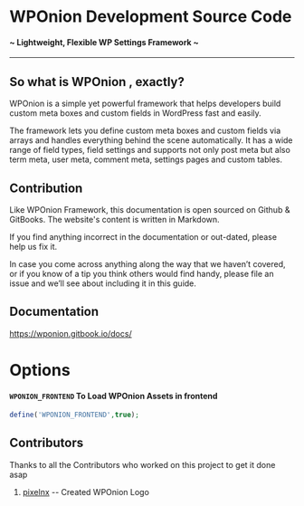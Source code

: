 # WPOnion Development Source Code
#### ~ Lightweight, Flexible WP Settings Framework ~ 

---

## So what is WPOnion , exactly?

WPOnion is a simple yet powerful framework that helps developers build custom meta boxes and custom fields in WordPress fast and easily.

The framework lets you define custom meta boxes and custom fields via arrays and handles everything behind the scene automatically. It has a wide range of field types, field settings and supports not only post meta but also term meta, user meta, comment meta, settings pages and custom tables.


## Contribution

Like WPOnion Framework, this documentation is open sourced on Github & GitBooks. The website's content is written in Markdown.

If you find anything incorrect in the documentation or out-dated, please help us fix it.

In case you come across anything along the way that we haven’t covered, or if you know of a tip you think others would find handy, please file an issue and we’ll see about including it in this guide.

## Documentation

https://wponion.gitbook.io/docs/

# Options

#### `WPONION_FRONTEND` To Load WPOnion Assets in frontend
 ```php
 define('WPONION_FRONTEND',true);
 ```

## Contributors
Thanks to all the Contributors who worked on this project to get it done asap
1. [pixelnx](https://profiles.wordpress.org/pixelnx) -- Created WPOnion Logo
